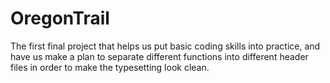 # OregonTrail

The first final project that helps us put basic coding skills into practice,
and have us make a plan to separate different functions into different header files
in order to make the typesetting look clean.
